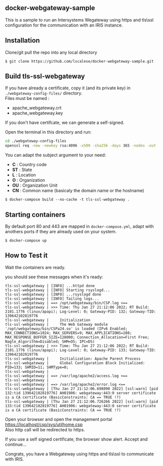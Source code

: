 ## docker-webgateway-sample

This is a sample to run an Intersystems Wegateway using https and tls\ssl configuration for the communication with an IRIS instance.  



## Installation 

Clone/git pull the repo into any local directory

```
$ git clone https://github.com/lscalese/docker-webgateway-sample.git
```

## Build tls-ssl-webgateway

If you have already a certificate, copy it (and its private key) in `./webgateway-config-files/` directory.  
Files must be named :  

 * apache_webgateway.crt
 * apache_webgateway.key

If you don't have certifcate, we can generate a self-signed.  

Open the terminal in this directory and run: 

```bash
cd ./webgateway-config-files
openssl req -new -newkey rsa:4096 -x509 -sha256 -days 365 -nodes -out ./apache_webgateway.crt -keyout apache_webgateway.key -subj "/C=BE/ST=Wallonia/L=Namur/O=Community/OU=IT/CN=webgateway"
```

You can adapt the subject argument to your need:  

 * **C** : Country code
 * **ST** : State
 * **L** : Location
 * **O** : Organization
 * **OU** : Organization Unit
 * **CN** : Common name (basicaly the domain name or the hostname)



```
$ docker-compose build --no-cache -t tls-ssl-webgateway .
```

## Starting containers

By default port 80 and 443 are mapped in `docker-compose.yml`, adapt with anothers ports if they are already used on your system.  

```
$ docker-compose up
```

## How to Test it

Wait the containers are ready.  

you should see these messages when it's ready:  

```
tls-ssl-webgateway | [INFO] ...httpd done
tls-ssl-webgateway | [INFO] Starting rsyslogd...
tls-ssl-webgateway | [INFO] ...rsyslogd done
tls-ssl-webgateway | [INFO] Tailing logs...
tls-ssl-webgateway | ==> /opt/webgateway/bin/CSP.log <==
tls-ssl-webgateway | >>> Time: Thu Jan 27 21:12:06 2022; RT Build: 2101.1776 (linux/apapi); Log-Level: 0; Gateway-PID: 132; Gateway-TID: 139642102819776
tls-ssl-webgateway |     Initialization
tls-ssl-webgateway |     The Web Gateway module '/opt/webgateway/bin/CSPa24.so' is loaded (IPv6 Enabled; MAX_CONNECTIONS=1024; MAX_SERVERS=9; MAX_APPLICATIONS=280; MAX_RESPONSE_BUFFER_SIZE=128000; Connection_Allocation=First Free; Nagle_Algorithm=Disabled; SHM=OS; IPC=DS)
tls-ssl-webgateway | >>> Time: Thu Jan 27 21:12:06 2022; RT Build: 2101.1776 (linux/apapi); Log-Level: 0; Gateway-PID: 133; Gateway-TID: 139642102819776
tls-ssl-webgateway |     Initialization: Apache Parent Process
tls-ssl-webgateway |     Global Configuration Block Initialized: PID=133; SHMID=11; SHMType=0;
tls-ssl-webgateway | 
tls-ssl-webgateway | ==> /var/log/apache2/access.log <==
tls-ssl-webgateway | 
tls-ssl-webgateway | ==> /var/log/apache2/error.log <==
tls-ssl-webgateway | [Thu Jan 27 21:12:06.698890 2022] [ssl:warn] [pid 132:tid 139642102819776] AH01906: webgateway:443:0 server certificate is a CA certificate (BasicConstraints: CA == TRUE !?)
tls-ssl-webgateway | [Thu Jan 27 21:12:06.726266 2022] [ssl:warn] [pid 133:tid 139642102819776] AH01906: webgateway:443:0 server certificate is a CA certificate (BasicConstraints: CA == TRUE !?)
```

Open your browser and open the management portal [https://localhost/csp/sys/utilhome.csp](https://localhost/csp/sys/utilhome.csp)  
Also http call will be redirected to https.  

If you use a self signed certificate, the browser show alert.  Accept and continue...

Congrats, you have a Webgateway using https and tls\ssl to communicate with IRIS.  